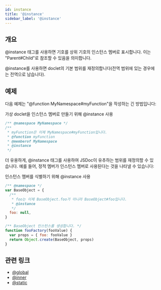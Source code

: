 ```yaml
---
id: instance
title: '@instance'
sidebar_label: '@instance'
---
```


## 개요

@instance 태그를 사용하면 기호를 상위 기호의 인스턴스 멤버로 표시합니다. 이는 "Parent#Child"로 참조할 수 있음을 의미합니다.

@instance를 사용하면 doclet의 기본 범위를 재정의합니다(전역 범위에 있는 경우에는 전역으로 남습니다).

## 예제

다음 예제는 "@function MyNamespace#myFunction"을 작성하는 긴 방법입니다:

가상 doclet을 인스턴스 멤버로 만들기 위해 @instance 사용

```js
/** @namespace MyNamespace */
/**
 * myFunction은 이제 MyNamespace#myFunction입니다.
 * @function myFunction
 * @memberof MyNamespace
 * @instance
 */
```

더 유용하게, @instance 태그를 사용하여 JSDoc이 유추하는 범위를 재정의할 수 있습니다. 예를 들어, 정적 멤버가 인스턴스 멤버로 사용된다는 것을 나타낼 수 있습니다:

인스턴스 멤버를 식별하기 위해 @instance 사용

```js
/** @namespace */
var BaseObject = {
  /**
   * foo는 이제 BaseObject.foo가 아니라 BaseObject#foo입니다.
   * @instance
   */
  foo: null,
}

/** BaseObject 인스턴스를 생성합니다. */
function fooFactory(fooValue) {
  var props = { foo: fooValue }
  return Object.create(BaseObject, props)
}
```

## 관련 링크

- [@global](./global.md)
- [@inner](./inner.md)
- [@static](./static.md)
